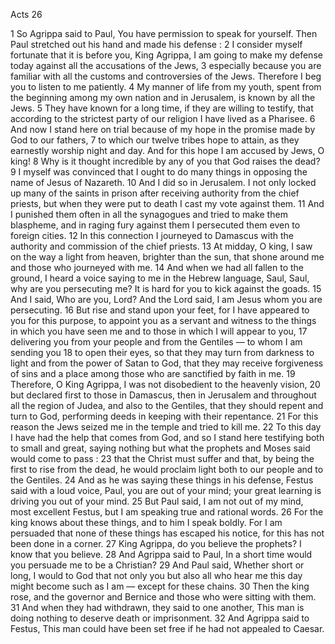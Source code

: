 Acts 26

1	So Agrippa said to Paul, You have permission to speak for yourself. Then Paul stretched out his hand and made his defense :
2	I consider myself fortunate that it is before you, King Agrippa, I am going to make my defense today against all the accusations of the Jews,
3	especially because you are familiar with all the customs and controversies of the Jews. Therefore I beg you to listen to me patiently.
4	My manner of life from my youth, spent from the beginning among my own nation and in Jerusalem, is known by all the Jews.
5	They have known for a long time, if they are willing to testify, that according to the strictest party of our religion I have lived as a Pharisee.
6	And now I stand here on trial because of my hope in the promise made by God to our fathers,
7	to which our twelve tribes hope to attain, as they earnestly worship night and day. And for this hope I am accused by Jews, O king!
8	Why is it thought incredible by any of you that God raises the dead?
9	I myself was convinced that I ought to do many things in opposing the name of Jesus of Nazareth.
10	And I did so in Jerusalem. I not only locked up many of the saints in prison after receiving authority from the chief priests, but when they were put to death I cast my vote against them.
11	And I punished them often in all the synagogues and tried to make them blaspheme, and in raging fury against them I persecuted them even to foreign cities.
12	In this connection I journeyed to Damascus with the authority and commission of the chief priests.
13	At midday, O king, I saw on the way a light from heaven, brighter than the sun, that shone around me and those who journeyed with me.
14	And when we had all fallen to the ground, I heard a voice saying to me in the Hebrew language, Saul, Saul, why are you persecuting me? It is hard for you to kick against the goads.
15	And I said, Who are you, Lord? And the Lord said, I am Jesus whom you are persecuting.
16	But rise and stand upon your feet, for I have appeared to you for this purpose, to appoint you as a servant and witness to the things in which you have seen me and to those in which I will appear to you,
17	delivering you from your people and from the Gentiles — to whom I am sending you
18	to open their eyes, so that they may turn from darkness to light and from the power of Satan to God, that they may receive forgiveness of sins and a place among those who are sanctified by faith in me.
19	Therefore, O King Agrippa, I was not disobedient to the heavenly vision,
20	but declared first to those in Damascus, then in Jerusalem and throughout all the region of Judea, and also to the Gentiles, that they should repent and turn to God, performing deeds in keeping with their repentance.
21	For this reason the Jews seized me in the temple and tried to kill me.
22	To this day I have had the help that comes from God, and so I stand here testifying both to small and great, saying nothing but what the prophets and Moses said would come to pass :
23	that the Christ must suffer and that, by being the first to rise from the dead, he would proclaim light both to our people and to the Gentiles.
24	And as he was saying these things in his defense, Festus said with a loud voice, Paul, you are out of your mind; your great learning is driving you out of your mind.
25	But Paul said, I am not out of my mind, most excellent Festus, but I am speaking true and rational words.
26	For the king knows about these things, and to him I speak boldly. For I am persuaded that none of these things has escaped his notice, for this has not been done in a corner.
27	King Agrippa, do you believe the prophets? I know that you believe.
28	And Agrippa said to Paul, In a short time would you persuade me to be a Christian?
29	And Paul said, Whether short or long, I would to God that not only you but also all who hear me this day might become such as I am — except for these chains.
30	Then the king rose, and the governor and Bernice and those who were sitting with them.
31	And when they had withdrawn, they said to one another, This man is doing nothing to deserve death or imprisonment.
32	And Agrippa said to Festus, This man could have been set free if he had not appealed to Caesar.

